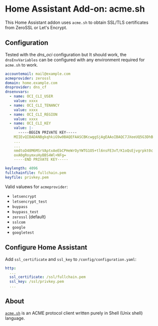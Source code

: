 # Home Assistant Add-on: acme.sh

This Home Assistant addon uses `acme.sh` to obtain SSL/TLS certificates from ZeroSSL or Let's Encrypt.

## Configuration

Tested with the *dns_oci* configuration but It should work, the `dnsEnvVariables` can be configured with any environment required for `acme.sh` to work.

```yaml
accountemail: mail@example.com
acmeprovider: zerossl
domain: home.example.com
dnsprovider: dns_cf
dnsenvvars:
  - name: OCI_CLI_USER
    value: xxxx
  - name: OCI_CLI_TENANCY
    value: xxxx
  - name: OCI_CLI_REGION
    value: xxxx
  - name: OCI_CLI_KEY
    value: |-
      -----BEGIN PRIVATE KEY-----
    MIIEvQIBADANBgkqhkiG9w0BAQEFAASCBKcwggSjAgEAAoIBAQC7JXeeUQ5G3DhB
    ...
    ...
    nmdtoD48M6MSrVAptxAeEbCPHeWrOyYWTG1O5+tl6nsFE3vT/K1oQsEjvgrpkt0c
    oxA0gRoymxuHyBBS4Wl+NFg=
    -----END PRIVATE KEY-----

keylength: 4096
fullchainfile: fullchain.pem
keyfile: privkey.pem
```

Valid valuews for `acmeprovider`:

* `letsencrypt`
* `letsencrypt_test`
* `buypass`
* `buypass_test`
* `zerossl` (default)
* `sslcom`
* `google`
* `googletest`

## Configure Home Assistant

Add `ssl_certificate` and `ssl_key` to  `/config/configuration.yaml`:

```yaml
http:
  ...
  ssl_certificate: /ssl/fullchain.pem
  ssl_key: /ssl/privkey.pem
  ...
```

## About

[`acme.sh`][acme_sh] is an ACME protocol client written purely in Shell (Unix shell) language.

[acme_sh]: <https://github.com/acmesh-official/acme.sh>
